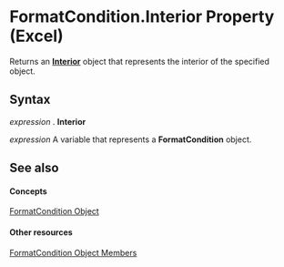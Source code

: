 
# FormatCondition.Interior Property (Excel)

Returns an  **[Interior](37c79831-2cac-69fd-10ee-6d5415ed338b.md)** object that represents the interior of the specified object.


## Syntax

 _expression_ . **Interior**

 _expression_ A variable that represents a **FormatCondition** object.


## See also


#### Concepts


[FormatCondition Object](38a2bca9-9b28-3ef2-8c7a-4d35a27229ec.md)
#### Other resources


[FormatCondition Object Members](8f4bebce-0bf4-03de-62f0-4454ea699c5f.md)
